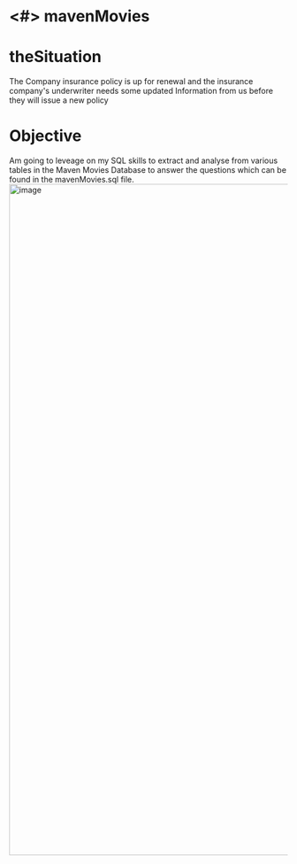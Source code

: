 # <#> mavenMovies

# theSituation
The Company insurance  policy is up for renewal and the insurance company's 
underwriter needs some updated Information from us before they will issue a new policy  

# Objective
Am going to leveage on my SQL skills to extract and analyse from various tables in the Maven Movies Database to answer the questions which can be found in the mavenMovies.sql file.
<img width="1212" alt="image" src="https://user-images.githubusercontent.com/56441231/160728544-753349d5-0035-407a-962b-71ebd1fb71f4.png">

